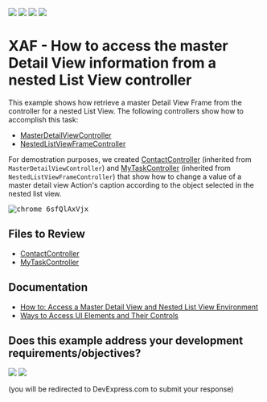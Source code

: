 <!-- default badges list -->
![](https://img.shields.io/endpoint?url=https://codecentral.devexpress.com/api/v1/VersionRange/128586932/24.2.1%2B)
[![](https://img.shields.io/badge/Open_in_DevExpress_Support_Center-FF7200?style=flat-square&logo=DevExpress&logoColor=white)](https://supportcenter.devexpress.com/ticket/details/E1012)
[![](https://img.shields.io/badge/📖_How_to_use_DevExpress_Examples-e9f6fc?style=flat-square)](https://docs.devexpress.com/GeneralInformation/403183)
[![](https://img.shields.io/badge/💬_Leave_Feedback-feecdd?style=flat-square)](#does-this-example-address-your-development-requirementsobjectives)
<!-- default badges end -->

# XAF - How to access the master Detail View information from a nested List View controller

This example shows how retrieve a master Detail View Frame from the controller for a nested List View. The following controllers show how to accomplish this task:

* [MasterDetailViewController](./CS/EFCore/GetMasterFrameEF/GetMasterFrameEF.Module/Controllers/MasterDetailViewController.cs)
* [NestedListViewFrameController](./CS/EFCore/GetMasterFrameEF/GetMasterFrameEF.Module/Controllers/NestedListViewFrameController.cs)

For demostration purposes, we created [ContactController](./CS/EFCore/GetMasterFrameEF/GetMasterFrameEF.Module/Controllers/NestedListViewFrameController.cs) (inherited from `MasterDetailViewController`) and [MyTaskController](./CS/EFCore/GetMasterFrameEF/GetMasterFrameEF.Module/Controllers/MyTaskController.cs) (inherited from `NestedListViewFrameController`) that show how to change a value of a master detail view Action's caption according to the object selected in the nested list view.

<kbd>![chrome_6sfQlAxVjx](https://user-images.githubusercontent.com/14300209/232497611-742c1cb4-6b9e-4a7c-9236-15fa4f20de0b.gif)</kbd>

## Files to Review

* [ContactController](./CS/EFCore/GetMasterFrameEF/GetMasterFrameEF.Module/Controllers/NestedListViewFrameController.cs)
* [MyTaskController](./CS/EFCore/GetMasterFrameEF/GetMasterFrameEF.Module/Controllers/MyTaskController.cs)

## Documentation

* [How to: Access a Master Detail View and Nested List View Environment](https://docs.devexpress.com/eXpressAppFramework/113161/ui-construction/ways-to-access-ui-elements-and-their-controls/how-to-access-master-detail-view-and-nested-list-view-environment)
* [Ways to Access UI Elements and Their Controls](https://docs.devexpress.com/eXpressAppFramework/120092/ui-construction/ways-to-access-ui-elements-and-their-controls/ways-to-access-ui-elements-and-their-controls)

<!-- feedback -->
## Does this example address your development requirements/objectives?

[<img src="https://www.devexpress.com/support/examples/i/yes-button.svg"/>](https://www.devexpress.com/support/examples/survey.xml?utm_source=github&utm_campaign=xaf-how-to-access-the-master-detailview-information-from-a-nested-listview-controller&~~~was_helpful=yes) [<img src="https://www.devexpress.com/support/examples/i/no-button.svg"/>](https://www.devexpress.com/support/examples/survey.xml?utm_source=github&utm_campaign=xaf-how-to-access-the-master-detailview-information-from-a-nested-listview-controller&~~~was_helpful=no)

(you will be redirected to DevExpress.com to submit your response)
<!-- feedback end -->
